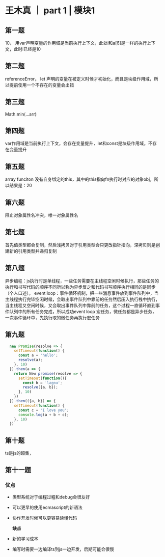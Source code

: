 # 王木真 ｜ part 1 \| 模块1

## 第一题

10， 用var声明变量的作用域是当前执行上下文，此处i和a\[6\]是一样的执行上下文，此时i已经是10

## 第二题

referenceError， let 声明的变量在被定义时候才初始化，而且是块级作用域，所以提前使用一个不存在的变量会出错

## 第三题

Math.min\(...arr\)

## 第四题

var作用域是当前执行上下文，会存在变量提升，let和const是块级作用域，不存在变量提升

## 第五题

array funciton 没有自身绑定的this，其中的this指向fn执行时对应的对象obj，所以结果是：20

## 第六题

阻止对象属性名冲突，唯一对象属性名

## 第七题

首先值类型都会复制，然后浅拷贝对于引用类型会只更改指针指向，深拷贝则是创建新的引用类型并递归复制

## 第八题

异步编程：js执行时是单线程，一些任务需要在主线程空闲时候执行，那些任务的执行和书写代码的顺序不同所以称为异步反之和代码书写顺序执行相同的是同步（个人口述）。 event loop：事件循环机制，把一些消息事件放到事件队列中，当主线程执行完毕空闲时候，会取出事件队列中靠前的任务然后压入执行栈中执行，当主线程又空闲时候，又会取出事件队列中靠前的任务，这个过程一直循环直到事件队列中的所有任务完成，所以成功event loop 宏任务，微任务都是异步任务，一次事件循环中，先执行取的微任务再执行宏任务

## 第九题

```javascript
  new Promise(resolve => {
    setTimeout(function() {
      const a = 'hello';
      resolve(a);
    }, 10)
  }).then(a => {
    return New promise(resolve => {
      setTimeout(function(){
        const b = 'lagou';
        resolve({a, b});
      }, 10)
    })
  }).then(({a, b}) => {
    setTimeout(function() {
      const c = 'I love you';
      console.log(a + b + c);
    }, 10)
  })
```

## 第十题

ts是js的超集，

## 第十一题

### 优点

* 类型系统对于编程过程和debug会很友好
* 可以更早的使用ecmascript的新语法
* 协作开发时候可以更容易读懂代码

  **缺点**

* 新的学习成本
* 编写时需要一边编译ts到js一边开发，后期可能会很慢

